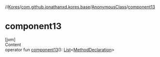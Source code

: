 //[Kores](../../index.md)/[com.github.jonathanxd.kores.base](../index.md)/[AnonymousClass](index.md)/[component13](component13.md)



# component13  
[jvm]  
Content  
operator fun [component13](component13.md)(): [List](https://kotlinlang.org/api/latest/jvm/stdlib/kotlin.collections/-list/index.html)<[MethodDeclaration](../-method-declaration/index.md)>  



